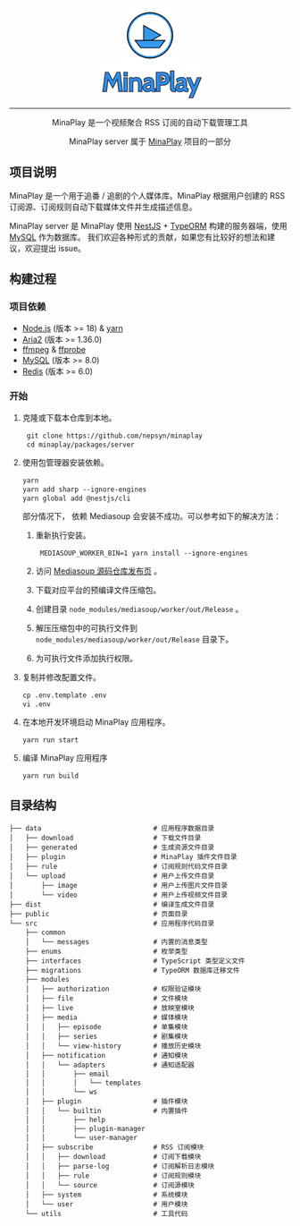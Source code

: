<div align="center">

<img width="100" src="../../assets/minaplay.svg" alt="logo">
<br/>
<img width="200" src="../../assets/minaplay.png" alt="title">

----

MinaPlay 是一个视频聚合 RSS 订阅的自动下载管理工具

MinaPlay server 属于 [MinaPlay](../../README.md) 项目的一部分

</div>

## 项目说明

MinaPlay 是一个用于追番 / 追剧的个人媒体库。MinaPlay 根据用户创建的 RSS 订阅源、订阅规则自动下载媒体文件并生成描述信息。

MinaPlay server 是 MinaPlay 使用 [NestJS](https://nestjs.com/) + [TypeORM](https://typeorm.io/)
构建的服务器端，使用 [MySQL](https://www.mysql.com/) 作为数据库。
我们欢迎各种形式的贡献，如果您有比较好的想法和建议，欢迎提出 issue。

## 构建过程

### 项目依赖

- [Node.js](https://nodejs.org/en) (版本 >= 18) & [yarn](https://yarnpkg.com/)
- [Aria2](https://github.com/aria2/aria2) (版本 >= 1.36.0)
- [ffmpeg](https://ffmpeg.org/) & [ffprobe](https://ffmpeg.org/)
- [MySQL](https://www.mysql.com/) (版本 >= 8.0)
- [Redis](https://redis.io/) (版本 >= 6.0)

### 开始

1. 克隆或下载本仓库到本地。

   ```shell
    git clone https://github.com/nepsyn/minaplay
    cd minaplay/packages/server
    ```
2. 使用包管理器安装依赖。

    ```shell
    yarn
    yarn add sharp --ignore-engines
    yarn global add @nestjs/cli
    ```

   部分情况下， 依赖 Mediasoup 会安装不成功。可以参考如下的解决方法：
    1. 重新执行安装。

        ```shell
         MEDIASOUP_WORKER_BIN=1 yarn install --ignore-engines
        ```

    2. 访问 [Mediasoup 源码仓库发布页](https://github.com/versatica/mediasoup/releases/) 。
    3. 下载对应平台的预编译文件压缩包。
    4. 创建目录 `node_modules/mediasoup/worker/out/Release` 。
    5. 解压压缩包中的可执行文件到 `node_modules/mediasoup/worker/out/Release` 目录下。
    6. 为可执行文件添加执行权限。

3. 复制并修改配置文件。

    ```shell
    cp .env.template .env
    vi .env
    ```

4. 在本地开发环境启动 MinaPlay 应用程序。

    ```shell
    yarn run start
    ```

5. 编译 MinaPlay 应用程序

    ```shell
    yarn run build
    ```

## 目录结构

``` 
├── data                            # 应用程序数据目录
│   ├── download                    # 下载文件目录
│   ├── generated                   # 生成资源文件目录
│   ├── plugin                      # MinaPlay 插件文件目录
│   ├── rule                        # 订阅规则代码文件目录
│   └── upload                      # 用户上传文件目录
│       ├── image                   # 用户上传图片文件目录
│       └── video                   # 用户上传视频文件目录
├── dist                            # 编译生成文件目录
├── public                          # 页面目录
└── src                             # 应用程序代码目录
    ├── common
    │   └── messages                # 内置的消息类型
    ├── enums                       # 枚举类型
    ├── interfaces                  # TypeScript 类型定义文件
    ├── migrations                  # TypeORM 数据库迁移文件
    ├── modules
    │   ├── authorization           # 权限验证模块
    │   ├── file                    # 文件模块
    │   ├── live                    # 放映室模块
    │   ├── media                   # 媒体模块
    │   │   ├── episode             # 单集模块
    │   │   ├── series              # 剧集模块
    │   │   └── view-history        # 播放历史模块
    │   ├── notification            # 通知模块
    │   │   └── adapters            # 通知适配器
    │   │       ├── email
    │   │       │   └── templates
    │   │       └── ws
    │   ├── plugin                  # 插件模块
    │   │   └── builtin             # 内置插件
    │   │       ├── help
    │   │       ├── plugin-manager
    │   │       └── user-manager
    │   ├── subscribe               # RSS 订阅模块
    │   │   ├── download            # 订阅下载模块
    │   │   ├── parse-log           # 订阅解析日志模块
    │   │   ├── rule                # 订阅规则模块
    │   │   └── source              # 订阅源模块
    │   ├── system                  # 系统模块
    │   └── user                    # 用户模块
    └── utils                       # 工具代码
```


